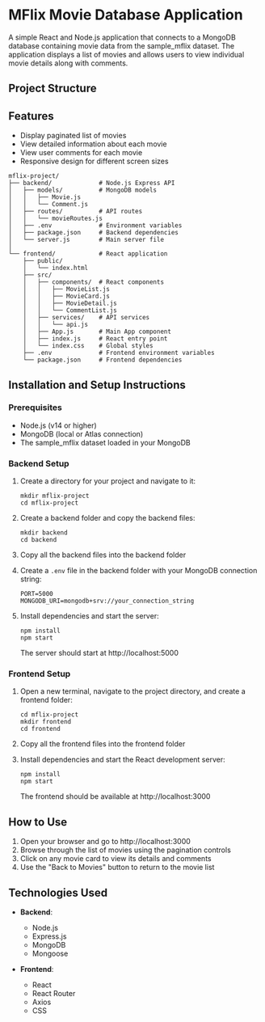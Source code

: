 # MFlix Movie Database Application

A simple React and Node.js application that connects to a MongoDB database containing movie data from the sample_mflix dataset. The application displays a list of movies and allows users to view individual movie details along with comments.

## Project Structure

## Features

- Display paginated list of movies
- View detailed information about each movie
- View user comments for each movie
- Responsive design for different screen sizes

```
mflix-project/
├── backend/             # Node.js Express API
│   ├── models/          # MongoDB models
│   │   ├── Movie.js
│   │   └── Comment.js
│   ├── routes/          # API routes
│   │   └── movieRoutes.js
│   ├── .env             # Environment variables
│   ├── package.json     # Backend dependencies
│   └── server.js        # Main server file
│
└── frontend/            # React application
    ├── public/
    │   └── index.html
    ├── src/
    │   ├── components/  # React components
    │   │   ├── MovieList.js
    │   │   ├── MovieCard.js
    │   │   ├── MovieDetail.js
    │   │   └── CommentList.js
    │   ├── services/    # API services
    │   │   └── api.js
    │   ├── App.js       # Main App component
    │   ├── index.js     # React entry point
    │   └── index.css    # Global styles
    ├── .env             # Frontend environment variables
    └── package.json     # Frontend dependencies
```

## Installation and Setup Instructions

### Prerequisites

- Node.js (v14 or higher)
- MongoDB (local or Atlas connection)
- The sample_mflix dataset loaded in your MongoDB

### Backend Setup

1. Create a directory for your project and navigate to it:
   ```
   mkdir mflix-project
   cd mflix-project
   ```

2. Create a backend folder and copy the backend files:
   ```
   mkdir backend
   cd backend
   ```

3. Copy all the backend files into the backend folder

4. Create a `.env` file in the backend folder with your MongoDB connection string:
   ```
   PORT=5000
   MONGODB_URI=mongodb+srv://your_connection_string
   ```

5. Install dependencies and start the server:
   ```
   npm install
   npm start
   ```

   The server should start at http://localhost:5000

### Frontend Setup

1. Open a new terminal, navigate to the project directory, and create a frontend folder:
   ```
   cd mflix-project
   mkdir frontend
   cd frontend
   ```

2. Copy all the frontend files into the frontend folder

3. Install dependencies and start the React development server:
   ```
   npm install
   npm start
   ```

   The frontend should be available at http://localhost:3000

## How to Use

1. Open your browser and go to http://localhost:3000
2. Browse through the list of movies using the pagination controls
3. Click on any movie card to view its details and comments
4. Use the "Back to Movies" button to return to the movie list

## Technologies Used

- **Backend**:
  - Node.js
  - Express.js
  - MongoDB
  - Mongoose

- **Frontend**:
  - React
  - React Router
  - Axios
  - CSS